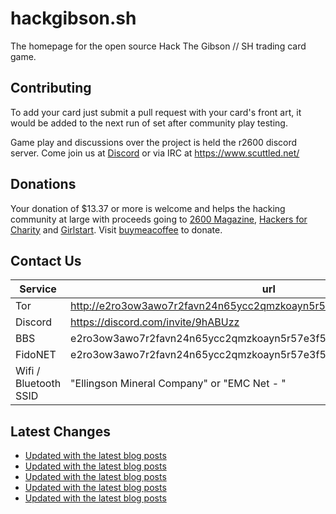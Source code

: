 # hackgibson.sh
The homepage for the open source Hack The Gibson // SH trading card game.


## Contributing

To add your card just submit a pull request with your card's front art, it would be added to the next run of set after community play testing.

Game play and discussions over the project is held the r2600 discord server. Come join us at [Discord](https://discord.com/invite/9hABUzz) or via IRC at https://www.scuttled.net/


## Donations

Your donation of $13.37 or more is welcome and helps the hacking community at large with proceeds going to [2600 Magazine](https://2600.com/), [Hackers for Charity](https://hackersforcharity.org) and [Girlstart](https://girlstart.org).  Visit [buymeacoffee](https://www.buymeacoffee.com/hackgibson.sh) to donate.


## Contact Us

Service | url
-|-
Tor | http://e2ro3ow3awo7r2favn24n65ycc2qmzkoayn5r57e3f56nvjwdcgg32ad.onion
Discord | https://discord.com/invite/9hABUzz
BBS | e2ro3ow3awo7r2favn24n65ycc2qmzkoayn5r57e3f56nvjwdcgg32ad.onion:23
FidoNET | e2ro3ow3awo7r2favn24n65ycc2qmzkoayn5r57e3f56nvjwdcgg32ad.onion:24554
Wifi / Bluetooth SSID | "Ellingson Mineral Company" or "EMC Net - <fidonet address>"

## Latest Changes
<!-- BLOG-POST-LIST:START -->
- [Updated with the latest blog posts](https://github.com/DFW2600/hackgibson.sh/commit/3ae8a46f98662806f813d76528bcf8da0f0a9ef1)
- [Updated with the latest blog posts](https://github.com/DFW2600/hackgibson.sh/commit/434df6eebbb6795190a9dd8092f2d27ef8f46f59)
- [Updated with the latest blog posts](https://github.com/DFW2600/hackgibson.sh/commit/ed92aa8b8a02cd67e95e4ed3c1a4f906c0fc9432)
- [Updated with the latest blog posts](https://github.com/DFW2600/hackgibson.sh/commit/4256eb9d77d96e7d533728d49932ec378d448cf6)
- [Updated with the latest blog posts](https://github.com/DFW2600/hackgibson.sh/commit/9a2a92ac0847bf964d12af5c151727c7b9f5ece4)
<!-- BLOG-POST-LIST:END -->
